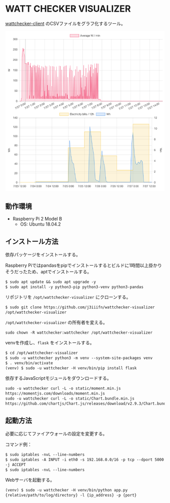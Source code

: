 # WATT CHECKER VISUALIZER

[wattchecker-client](https://github.com/j3iiifn/wattchecker-client) のCSVファイルをグラフ化するツール。

![](demo.png)

## 動作環境
- Raspberry Pi 2 Model B
    - OS: Ubuntu 18.04.2


## インストール方法
依存パッケージをインストールする。

Raspberry Piではpandasをpipでインストールするとビルドに1時間以上掛かりそうだったため、aptでインストールする。

```
$ sudo apt update && sudo apt upgrade -y
$ sudo apt install -y python3-pip python3-venv python3-pandas
```

リポジトリを `/opt/wattchecker-visualizer` にクローンする。

```
$ sudo git clone https://github.com/j3iiifn/wattchecker-visualizer /opt/wattchecker-visualizer
```

`/opt/wattchecker-visualizer` の所有者を変える。

```
sudo chown -R wattchecker:wattchecker /opt/wattchecker-visualizer
```

venvを作成し、`flask` をインストールする。

```
$ cd /opt/wattchecker-visualizer
$ sudo -u wattchecker python3 -m venv --system-site-packages venv
$ . venv/bin/activate
(venv) $ sudo -u wattchecker -H venv/bin/pip install flask
```

依存するJavaScriptモジュールをダウンロードする。

```
sudo -u wattchecker curl -L -o static/moment.min.js https://momentjs.com/downloads/moment.min.js
sudo -u wattchecker curl -L -o static/Chart.bundle.min.js https://github.com/chartjs/Chart.js/releases/download/v2.9.3/Chart.bundle.min.js
```

## 起動方法
必要に応じてファイアウォールの設定を変更する。

コマンド例：

```
$ sudo iptables -nvL --line-numbers
$ sudo iptables -A INPUT -i eth0 -s 192.168.0.0/16 -p tcp --dport 5000 -j ACCEPT
$ sudo iptables -nvL --line-numbers
```

Webサーバを起動する。

```
(venv) $ sudo -u wattchecker -H venv/bin/python app.py {relative/path/to/log/directory} -l {ip_address} -p {port}
```
